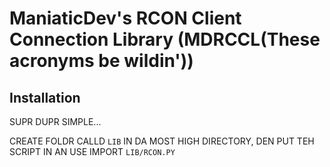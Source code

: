 # ManiaticDev's RCON Client Connection Library (MDRCCL(These acronyms be wildin'))
## Installation
SUPR DUPR SIMPLE...

CREATE FOLDR CALLD ```LIB``` IN DA MOST HIGH DIRECTORY, DEN PUT TEH SCRIPT IN AN USE IMPORT ```LIB/RCON.PY```
